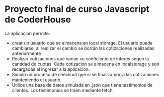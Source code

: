 # Proyecto final de curso Javascript de CoderHouse
La aplicacion permite:
  - crear un usuario que se almacena en local storage.
    El usuario puede cambiarse, al realizar el cambio se borran las cotizaciones realizadas anteriormente
  - Realizar cotizaciones que varian su coeficiente de interes segun la cantidad de cuotas. 
    Cada cotizacion se almacena en localstorage y son recargadas al ingresar a la aplicacion. 
  - Simulo un proceso de checkout que si se finaliza borra las cotizaciones manteniendo el usuario. 
  - Utilice una base de datos simulada en .json que tiene testimonios de clientes.
    Los testimonios se traen mediante fetch. 
